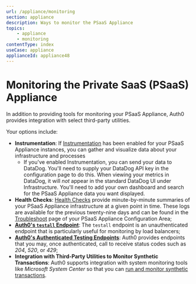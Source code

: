 ```yaml
---
url: /appliance/monitoring
section: appliance
description: Ways to monitor the PSaaS Appliance
topics:
    - appliance
    - monitoring
contentType: index
useCase: appliance
applianceId: appliance48
---
```


# Monitoring the Private SaaS (PSaaS) Appliance

In addition to providing tools for monitoring your PSaaS Appliance, Auth0 provides integration with select third-party utilities.

Your options include:

* **Instrumentation**: If [Instrumentation](/appliance/instrumentation) has been enabled for your PSaaS Appliance instances, you can gather and visualize data about your infrastructure and processes
    * If you've enabled Instrumentation, you can send your data to DataDog. You'll need to supply your DataDog API key in the configuration page to do this. When viewing your metrics in DataDog, it will *not* appear in the standard DataDog UI under Infrastructure. You'll need to add your own dashboard and search for the PSaaS Appliance data you want displayed.
* **Health Checks**: [Health Checks](/appliance/dashboard/troubleshoot#health-check) provide minute-by-minute summaries of your PSaaS Appliance infrastructure at a given point in time. These logs are available for the previous twenty-nine days and can be found in the [Troubleshoot](/appliance/dashboard/troubleshoot) page of your PSaaS Appliance Configuration Area;
* **[Auth0's `testall` Endpoint](/appliance/monitoring/testall)**: The `testall` endpoint is an unauthenticated endpoint that is particularly useful for monitoring by load balancers;
* **[Auth0's Authenticated Testing Endpoints](/appliance/monitoring/authenticated-endpoints)**: Auth0 provides endpoints that you may, once authenticated, call to receive status codes such as *204*, *520*, or *429*;
* **Integration with Third-Party Utilities to Monitor Synthetic Transactions**: Auth0 supports integration with system monitoring tools like *Microsoft System Center* so that you can [run and monitor synthetic transactions](/monitoring#configuring-scom).
